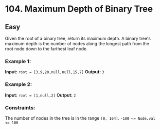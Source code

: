 # 104. Maximum Depth of Binary Tree

## Easy

Given the root of a binary tree, return its maximum depth.
A binary tree's maximum depth is the number of nodes along the longest path from the root node down to the farthest leaf
node.

### Example 1:

**Input:** `root = [3,9,20,null,null,15,7]`
**Output:** `3`

### Example 2:

**Input:** `root = [1,null,2]`
**Output:** `2`

### Constraints:

The number of nodes in the tree is in the range `[0, 104]`.
`-100 <= Node.val <= 100`